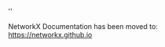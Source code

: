 '<meta http-equiv="refresh" content="0; URL=https://networkx.github.io/documentation/latest/./reference/algorithms/generated/networkx.algorithms.traversal.edgedfs.edge_dfs.html">'

NetworkX Documentation has been moved to:<br><a href="https://networkx.github.io">https://networkx.github.io</a>
